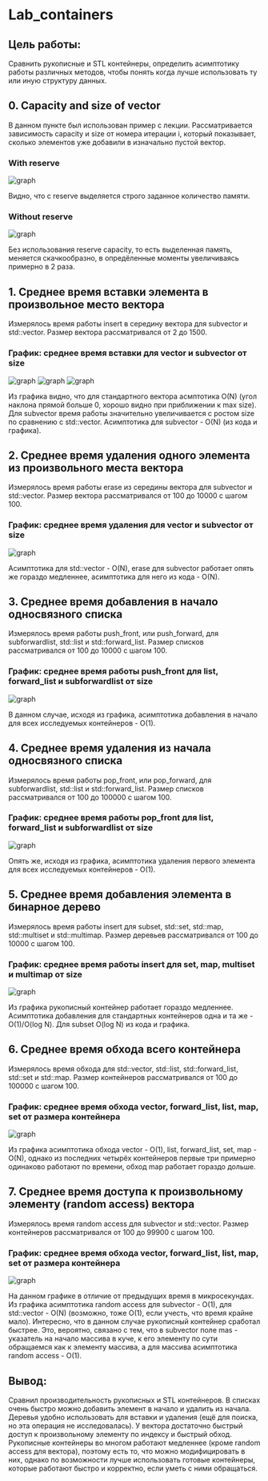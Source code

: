 # Lab_containers
## Цель работы: 
Сравнить рукописные и STL контейнеры, определить асимптотику работы различных методов, чтобы понять когда лучше использовать ту или иную структуру данных.

## 0. Capacity and size of vector
В данном пункте был использован пример с лекции. Рассматривается зависимость capacity и size от номера итерации i, который показывает, сколько элементов уже добавили в изначально пустой вектор.
### With reserve
![graph](0/img/vector_size_capacity_with_reserve.png)

Видно, что с reserve выделяется строго заданное количество памяти.
### Without reserve
![graph](0/img/vector_size_capacity_without_reserve.png)

Бeз использования reserve capacity, то есть выделенная память, меняется скачкообразно, в опредёленные моменты увеличиваясь примерно в 2 раза.

## 1. Среднее время вставки элемента в произвольное место вектора
Измерялось время работы insert в середину вектора для subvector и std::vector<int>. Размер вектора рассматривался от 2 до 1500.
### График: среднее время вставки для vector и subvector от size
![graph](1/img/insert_comparison_size_from_2_to_1500.png)
![graph](1/img/insert_comparison_size_from_100_to_15000_step_100.png)
![graph](1/img/insert_comparison_size_from_0_to_52000_step_1000.png)

Из графика видно, что для стандартного вектора асмптотика O(N) (угол наклона прямой больше 0, хорошо видно при приближении к max size). Для subvector время работы значительно увеличивается с ростом size по сравнению с std::vector. Асимптотика для subvector - O(N) (из кода и графика).

## 2. Среднее время удаления одного элемента из произвольного места вектора
Измерялось время работы erase из середины вектора для subvector и std::vector<int>. Размер вектора рассматривался от 100 до 10000 с шагом 100.
### График: среднее время удаления для vector и subvector от size
![graph](2/img/erase_comparison_size_from_100_to_10000_step_100.png)

Асимптотика для std::vector - O(N), erase для subvector работает опять же гораздо медленнее, асимптотика для него из кода - O(N).

## 3. Среднее время добавления в начало односвязного списка
Измерялось время работы push_front, или push_forward, для subforwardlist, std::list и std::forward_list. Размер списков рассматривался от 100 до 10000 с шагом 100.
### График: среднее время работы push_front для list, forward_list и subforwardlist от size
![graph](3/img/push_forward_comparison_size_from_100_to_10000_step_100.png)

В данном случае, исходя из графика, асимптотика добавления в начало для всех исследуемых контейнеров - O(1).

## 4. Среднее время удаления из начала односвязного списка
Измерялось время работы pop_front, или pop_forward, для subforwardlist, std::list и std::forward_list. Размер списков рассматривался от 100 до 100000 с шагом 100.
### График: среднее время работы pop_front для list, forward_list и subforwardlist от size
![graph](4/img/pop_forward_comparison_size_from_100_to_100000_step_100.png)

Опять же, исходя из графика, асимптотика удаления первого элемента для всех исследуемых контейнеров - O(1).

## 5. Среднее время добавления элемента в бинарное дерево
Измерялось время работы insert для subset, std::set, std::map, std::multiset и std::multimap. Размер деревьев рассматривался от 100 до 10000 с шагом 100.
### График: среднее время работы insert для set, map, multiset и multimap от size
![graph](5/img/insert_comparison_size_from_10_to_10000_step_10.png)

Из графика рукописный контейнер работает гораздо медленнее. Асимптотика добавления для стандартных контейнеров одна и та же - O(1)/O(log N). Для subset O(log N) из кода и графика.

## 6. Среднее время обхода всего контейнера
Измерялось время обхода для std::vector, std::list, std::forward_list, std::set и std::map. Размер контейнеров рассматривался от 100 до 100000 с шагом 100.
### График: среднее время обхода vector, forward_list, list, map, set от размера контейнера
![graph](6/img/walk_comparison_size_from_10_to_100000_step_100.png)

Из графика асимптотика обхода vector - O(1), list, forward_list, set, map - O(N), однако из последних четырёх контейнеров первые три примерно одинаково работают по времени, обход map работает гораздо дольше.

## 7. Среднее время доступа к произвольному элементу (random access) вектора
Измерялось время random access для subvector и std::vector. Размер контейнеров рассматривался от 100 до 99900 с шагом 100.
### График: среднее время обхода vector, forward_list, list, map, set от размера контейнера
![graph](7/img/access_comparison_size_from_100_to_99900_step_100.png)

На данном графике в отличие от предыдущих время в микросекундах.
Из графика асимптотика random access для subvector - O(1), для std::vector - O(N) (возможно, тоже O(1), если учесть, что время крайне мало). Интересно, что в данном случае рукописный контейнер сработал быстрее. Это, вероятно, связано с тем, что в subvector поле mas - указатель на начало массива в куче, к его элементу по сути обращаемся как к элементу массива, а для массива асимптотика random access - O(1).

## Вывод:
Сравнил производительность рукописных и STL контейнеров. В списках очень быстро можно добавить элемент в начало и удалить из начала.
Деревья удобно использовать для вставки и удаления (ещё для поиска, но эта операция не исследовалась). У вектора достаточно быстрый доступ к произвольному элементу по индексу и быстрый обход. Рукописные контейнеры во многом работают медленнее (кроме random access для вектора), поэтому есть то, что можно модифицировать в них, однако по возможности лучше использовать готовые контейнеры, которые работают быстро и корректно, если уметь с ними обращаться.
